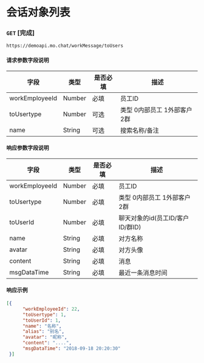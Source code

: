 # 会话对象列表
### `GET`  [完成]
```
https://demoapi.mo.chat/workMessage/toUsers
```

#### 请求参数字段说明

| 字段  | 类型 | 是否必填 | 描述|
| ------------- | ------------- | ------------------ | ------------------ |
| workEmployeeId  | Number  | 必填 | 员工ID |
| toUsertype  | Number  | 可选 | 类型 0内部员工 1外部客户 2群 |
| name  | String  | 可选 | 搜索名称/备注 |

#### 响应参数字段说明

| 字段  | 类型 | 是否必填 | 描述|
| ------------- | ------------- | ------------------ | ------------------ |
| workEmployeeId  | Number  | 必填 | 员工ID |
| toUsertype  | Number  | 必填 | 类型 0内部员工 1外部客户 2群 |
| toUserId  | Number  | 必填 | 聊天对象的id(员工ID/客户ID/群ID) |
| name  | String  | 必填 | 对方名称 |
| avatar  | String  | 必填 | 对方头像 |
| content  | String  | 必填 | 消息 |
| msgDataTime  | String  | 必填 | 最近一条消息时间 |


#### 响应示例

```json
[{
      "workEmployeeId": 22,
      "toUsertype": 1,
      "toUserId": 1,
      "name": "名称",
      "alias": "别名",
      "avatar": "昵称",
      "content": "....",
      "msgDataTime": "2018-09-18 20:20:30"
 }]
```